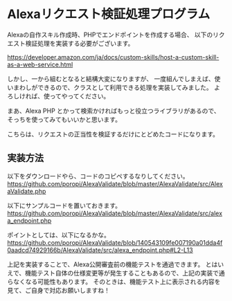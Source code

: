 # Alexaリクエスト検証処理プログラム

Alexaの自作スキル作成時、PHPでエンドポイントを作成する場合、
以下のリクエスト検証処理を実装する必要がございます。

https://developer.amazon.com/ja/docs/custom-skills/host-a-custom-skill-as-a-web-service.html

しかし、一から組むとなると結構大変になりますが、
一度組んでしまえば、使いまわしができるので、クラスとして利用できる処理を実装してみました。
よろしければ、使ってやってください。

まあ、Alexa PHP とかって検索かければもっと役立つライブラリがあるので、
そっちを使ってみてもいいかと思います。

こちらは、リクエストの正当性を検証するだけにとどめたコードになります。

## 実装方法
以下をダウンロードやら、コードのコピペするなりしてください。
https://github.com/poropi/AlexaValidate/blob/master/AlexaValidate/src/AlexaValidate.php

以下にサンプルコードを置いておきます。
https://github.com/poropi/AlexaValidate/blob/master/AlexaValidate/src/alexa_endpoint.php

ポイントとしては、以下になるかな。
https://github.com/poropi/AlexaValidate/blob/140543109fe007190a01dda4f0aadcd74929166b/AlexaValidate/src/alexa_endpoint.php#L2-L13

上記を実装することで、Alexa公開審査前の機能テストを通過できます。
とはいえで、機能テスト自体の仕様変更等が発生することもあるので、上記の実装で通らなくなる可能性もあります。
そのときは、機能テスト上に表示される内容を見て、ご自身で対応お願いしますね！
